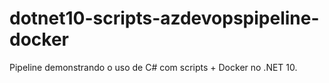 # dotnet10-scripts-azdevopspipeline-docker
Pipeline demonstrando o uso de C# com scripts + Docker no .NET 10.
